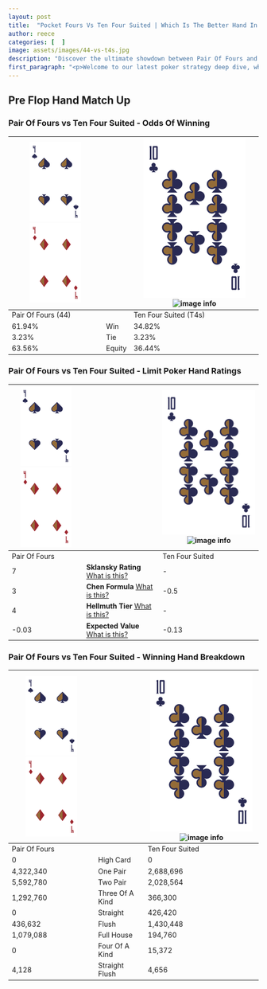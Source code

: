 ```yaml
---
layout: post
title:  "Pocket Fours Vs Ten Four Suited | Which Is The Better Hand In Poker? A Complete Guide"
author: reece
categories: [  ]
image: assets/images/44-vs-t4s.jpg
description: "Discover the ultimate showdown between Pair Of Fours and Ten Four Suited in poker! Uncover the odds, strategies, and scenarios where one hand triumphs over the other. Get ready to up your poker game with this thrilling analysis."
first_paragraph: "<p>Welcome to our latest poker strategy deep dive, where we're pitting two distinct hands against each other in a high-stakes showdown: Pair Of Fours vs Ten Four Suited.</p><p>In the dynamic world of poker, every decision counts, and knowing which hand holds the upper hand is key to your success at the table.</p><p>In this article, we'll dissect these two hands, explore the scenarios where one dominates the other, and equip you with the knowledge to make strategic choices that can tip the odds in your favor.</p><p>Get ready to unravel the intriguing dynamics of these poker hands and elevate your game to new heights.</p>"
---
```




[comment]: # (sp0)

## Pre Flop Hand Match Up

<div class="table hand-ratings" markdown="1"> 



### Pair Of Fours vs Ten Four Suited - Odds Of Winning


    
| ![image info](assets/images/hand1/4.png) ![image info](assets/images/hand1/4o.png) |  | ![image info](assets/images/hand2/T.png) ![image info](assets/images/hand2/4s.png) |
| -------- | -------- | -------- |
| Pair Of Fours (44) |  | Ten Four Suited (T4s) |
| 61.94% | Win | 34.82% |
| 3.23% | Tie | 3.23% |
| 63.56% | Equity | 36.44% |




[comment]: # (sp1)



### Pair Of Fours vs Ten Four Suited - Limit Poker Hand Ratings


    
| ![image info](assets/images/hand1/4.png) ![image info](assets/images/hand1/4o.png) |  | ![image info](assets/images/hand2/T.png) ![image info](assets/images/hand2/4s.png) |
| -------- | -------- | -------- |
| Pair Of Fours |  | Ten Four Suited |
| 7 | **Sklansky Rating** [What is this?](/sklansky-rating-explained) | - |
| 3 | **Chen Formula** [What is this?](/chen-formula-explained) | -0.5 |
| 4 | **Hellmuth Tier** [What is this?](/Hellmuth-tier-explained) | - |
| -0.03 | **Expected Value** [What is this?](/expected-value-explained) | -0.13 |




[comment]: # (sp2)



### Pair Of Fours vs Ten Four Suited - Winning Hand Breakdown


    
| ![image info](assets/images/hand1/4.png) ![image info](assets/images/hand1/4o.png) |  | ![image info](assets/images/hand2/T.png) ![image info](assets/images/hand2/4s.png) |
| -------- | -------- | -------- |
| Pair Of Fours |  | Ten Four Suited |
| 0 | High Card | 0 |
| 4,322,340 | One Pair | 2,688,696 |
| 5,592,780 | Two Pair | 2,028,564 |
| 1,292,760 | Three Of A Kind | 366,300 |
| 0 | Straight | 426,420 |
| 436,632 | Flush | 1,430,448 |
| 1,079,088 | Full House | 194,760 |
| 0 | Four Of A Kind | 15,372 |
| 4,128 | Straight Flush | 4,656 |




[comment]: # (sp3)



</div>

[comment]: # (sp4)



[comment]: # (sp5)

